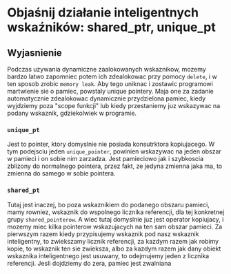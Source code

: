 # Objaśnij działanie inteligentnych wskaźników: shared_ptr, unique_pt

## Wyjasnienie
Podczas uzywania dynamiczne zaalokowanych wskaznikow, mozemy bardzo latwo zapomniec potem ich zdealokowac przy pomocy `delete`, i w ten sposob zrobic `memory leak`. Aby tego uniknac i zostawic programowi martwienie sie o pamiec, powstaly unique pointery. Maja one za zadanie automatycznie zdealokowac dynamicznie przydzielona pamiec, kiedy wyjdziemy poza "scope funkcji" lub kiedy przestaniemy juz wskazywac na podany wskaznik, gdziekolwiek w programie. 

### `unique_pt`
Jest to pointer, ktory domyslnie nie posiada konsutrktora kopiujacego. W tym podejsciu jeden `unique_pointer`, powinien wskazywac na jeden obszar w pamieci i on sobie nim zarzadza. Jest pamieciowo jak i szybkoscia zblizony do normalnego pointera, przez fakt, ze jedyna zmienna jaka ma, to zmienna do samego w sobie pointera.

### `shared_pt`
Tutaj jest inaczej, bo poza wskaznikiem do podanego obszaru pamieci, mamy rowniez, wskaznik do wspolnego licznika referencji, dla tej konkretnej grupy `shared_pointerow`. A wiec tutaj domyslnie juz jest operator kopiujacy, i mozemy miec kilka pointerow wskazujacych na ten sam obszar pamieci. Za pierwszym razem kiedy przypisujemy wskaznik pod nasz wskaznik inteligentny, to zwiekszamy licznik referencji, za kazdym razem jak robimy kopie, to wskaznik ten sie zwieksza, albo za kazdym razem jak dany obiekt wskaznika inteligentnego jest usuwany, to odejmujemy jeden z licznika referencji. Jesli dojdziemy do zera, pamiec jest zwalniana

